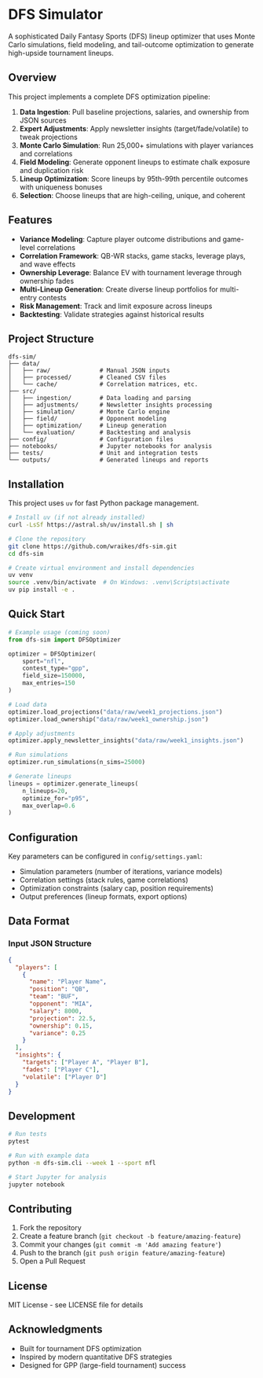 # DFS Simulator

A sophisticated Daily Fantasy Sports (DFS) lineup optimizer that uses Monte Carlo simulations, field modeling, and tail-outcome optimization to generate high-upside tournament lineups.

## Overview

This project implements a complete DFS optimization pipeline:

1. **Data Ingestion**: Pull baseline projections, salaries, and ownership from JSON sources
2. **Expert Adjustments**: Apply newsletter insights (target/fade/volatile) to tweak projections
3. **Monte Carlo Simulation**: Run 25,000+ simulations with player variances and correlations
4. **Field Modeling**: Generate opponent lineups to estimate chalk exposure and duplication risk
5. **Lineup Optimization**: Score lineups by 95th-99th percentile outcomes with uniqueness bonuses
6. **Selection**: Choose lineups that are high-ceiling, unique, and coherent

## Features

- **Variance Modeling**: Capture player outcome distributions and game-level correlations
- **Correlation Framework**: QB-WR stacks, game stacks, leverage plays, and wave effects
- **Ownership Leverage**: Balance EV with tournament leverage through ownership fades
- **Multi-Lineup Generation**: Create diverse lineup portfolios for multi-entry contests
- **Risk Management**: Track and limit exposure across lineups
- **Backtesting**: Validate strategies against historical results

## Project Structure

```
dfs-sim/
├── data/
│   ├── raw/              # Manual JSON inputs
│   ├── processed/        # Cleaned CSV files
│   └── cache/            # Correlation matrices, etc.
├── src/
│   ├── ingestion/        # Data loading and parsing
│   ├── adjustments/      # Newsletter insights processing
│   ├── simulation/       # Monte Carlo engine
│   ├── field/            # Opponent modeling
│   ├── optimization/     # Lineup generation
│   └── evaluation/       # Backtesting and analysis
├── config/               # Configuration files
├── notebooks/            # Jupyter notebooks for analysis
├── tests/                # Unit and integration tests
└── outputs/              # Generated lineups and reports
```

## Installation

This project uses `uv` for fast Python package management.

```bash
# Install uv (if not already installed)
curl -LsSf https://astral.sh/uv/install.sh | sh

# Clone the repository
git clone https://github.com/wraikes/dfs-sim.git
cd dfs-sim

# Create virtual environment and install dependencies
uv venv
source .venv/bin/activate  # On Windows: .venv\Scripts\activate
uv pip install -e .
```

## Quick Start

```python
# Example usage (coming soon)
from dfs-sim import DFSOptimizer

optimizer = DFSOptimizer(
    sport="nfl",
    contest_type="gpp",
    field_size=150000,
    max_entries=150
)

# Load data
optimizer.load_projections("data/raw/week1_projections.json")
optimizer.load_ownership("data/raw/week1_ownership.json")

# Apply adjustments
optimizer.apply_newsletter_insights("data/raw/week1_insights.json")

# Run simulations
optimizer.run_simulations(n_sims=25000)

# Generate lineups
lineups = optimizer.generate_lineups(
    n_lineups=20,
    optimize_for="p95",
    max_overlap=0.6
)
```

## Configuration

Key parameters can be configured in `config/settings.yaml`:

- Simulation parameters (number of iterations, variance models)
- Correlation settings (stack rules, game correlations)
- Optimization constraints (salary cap, position requirements)
- Output preferences (lineup formats, export options)

## Data Format

### Input JSON Structure

```json
{
  "players": [
    {
      "name": "Player Name",
      "position": "QB",
      "team": "BUF",
      "opponent": "MIA",
      "salary": 8000,
      "projection": 22.5,
      "ownership": 0.15,
      "variance": 0.25
    }
  ],
  "insights": {
    "targets": ["Player A", "Player B"],
    "fades": ["Player C"],
    "volatile": ["Player D"]
  }
}
```

## Development

```bash
# Run tests
pytest

# Run with example data
python -m dfs-sim.cli --week 1 --sport nfl

# Start Jupyter for analysis
jupyter notebook
```

## Contributing

1. Fork the repository
2. Create a feature branch (`git checkout -b feature/amazing-feature`)
3. Commit your changes (`git commit -m 'Add amazing feature'`)
4. Push to the branch (`git push origin feature/amazing-feature`)
5. Open a Pull Request

## License

MIT License - see LICENSE file for details

## Acknowledgments

- Built for tournament DFS optimization
- Inspired by modern quantitative DFS strategies
- Designed for GPP (large-field tournament) success